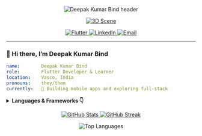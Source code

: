 <!-- 1. Animated Header -->
<p align="center">
  <img src="https://capsule-render.vercel.app/api?type=waving&color=gradient&height=200&section=header&text=Deepak%20Kumar%20Bind&fontSize=40" alt="Deepak Kumar Bind header" />
</p>

<!-- 2. 3D Scene Badge -->
<p align="center">
  <a href="https://deepakbind.github.io" target="_blank">
    <img src="https://img.shields.io/badge/🔭 3D%20Scene-View-blue?style=for-the-badge&logo=three.js&logoColor=white" alt="3D Scene" />
  </a>
</p>

<!-- 3. Contact & Tech Badges -->
<p align="center">
  <a href="https://github.com/deepakbind">
    <img src="[https://img.shields.io/badge/Flutter-02569B?style=for-the-badge&logo=Flutter&logoColor=white](https://www.linkedin.com/in/deepak-kumar-bind-499a25323?utm_source=share&utm_campaign=share_via&utm_content=profile&utm_medium=android_app)" alt="Flutter"/>
  </a>
  <a href="https://linkedin.com/in/deepakbind">
    <img src="https://img.shields.io/badge/LinkedIn-0A66C2?style=for-the-badge&logo=LinkedIn&logoColor=white" alt="LinkedIn"/>
  </a>
  <a href="mailto:deepakkumar@example.com">
    <img src="https://img.shields.io/badge/Email-D14836?style=for-the-badge&logo=Gmail&logoColor=white" alt="Email"/>
  </a>
</p>

---

### 👋 Hi there, I’m Deepak Kumar Bind

```yaml
name:        Deepak Kumar Bind
role:        Flutter Developer & Learner
location:    Vasco, India
pronouns:    they/them
currently:   🚀 Building mobile apps and exploring full‑stack


```
<details> <summary><strong>Languages & Frameworks 👇</strong></summary> <p align="center"> <img src="https://cdn.jsdelivr.net/gh/devicons/devicon@latest/icons/flutter/flutter-original.svg" alt="Flutter" width="40" height="40"/> <img src="https://cdn.jsdelivr.net/gh/devicons/devicon@latest/icons/python/python-original.svg" alt="Python" width="40" height="40"/> <img src="https://cdn.jsdelivr.net/gh/devicons/devicon@latest/icons/javascript/javascript-original.svg" alt="JavaScript" width="40" height="40"/> <img src="https://cdn.jsdelivr.net/gh/devicons/devicon@latest/icons/nodejs/nodejs-original.svg" alt="Node.js" width="40" height="40"/> <img src="https://cdn.jsdelivr.net/gh/devicons/devicon@latest/icons/mongodb/mongodb-original.svg" alt="MongoDB" width="40" height="40"/> <img src="https://cdn.jsdelivr.net/gh/devicons/devicon@latest/icons/java/java-original.svg" alt="Java" width="40" height="40"/> </p> </details>

<p align="center"> <a href="https://github.com/YourUsername"> <img src="https://github-readme-stats.vercel.app/api?username=deepakkumarbind143&show_icons=true&theme=radical" alt="GitHub Stats"/> </a> <a href="https://github.com/YourUsername"> <img src="https://github-readme-streak-stats.herokuapp.com/?user=YourUsername&theme=radical" alt="GitHub Streak"/> </a> </p> <!-- Optional: Top Languages Card --> <p align="center"> <img src="https://github-readme-stats.vercel.app/api/top-langs/?username=deepakkumarbind143&layout=compact&theme=radical" alt="Top Languages"/> </p>

<!--
Pinned repositories will be shown automatically on your profile per GitHub settings.
Be sure to pin these repos in your profile settings.

- AwesomeApp – A cross‑platform Flutter app with real‑time features.
- API‑Service – RESTful API built with Node.js & Express.
- DataPlayground – Python data‑science experiments.
-->



